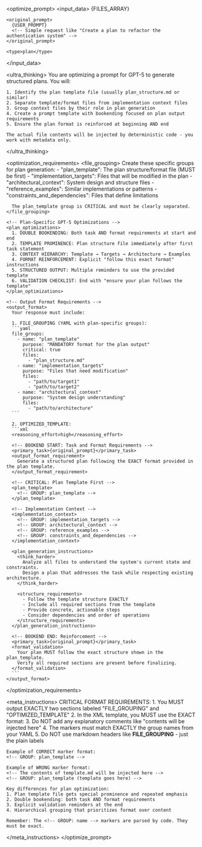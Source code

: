 <optimize_prompt>
  <input_data>
    <files>
      {FILES_ARRAY}
      <!-- Array of {filename: string, description: string} objects -->
      <!-- Executor will auto-inject plan_structure.md when prompt_type=plan.
           The optimizer MUST include a plan_template group with this file first. -->
    </files>

    <original_prompt>
      {USER_PROMPT}
      <!-- Simple request like "Create a plan to refactor the authentication system" -->
    </original_prompt>

    <type>plan</type>
  </input_data>

  <ultra_thinking>
    You are optimizing a prompt for GPT-5 to generate structured plans. You will:

    1. Identify the plan template file (usually plan_structure.md or similar)
    2. Separate template/format files from implementation context files
    3. Group context files by their role in plan generation
    4. Create a prompt template with bookending focused on plan output requirements
    5. Ensure the plan format is reinforced at beginning AND end

    The actual file contents will be injected by deterministic code - you work with metadata only.
  </ultra_thinking>

  <optimization_requirements>
    <!-- Special Plan File Grouping -->
    <file_grouping>
      Create these specific groups for plan generation:
      - "plan_template": The plan structure/format file (MUST be first)
      - "implementation_targets": Files that will be modified in the plan
      - "architectural_context": System design and structure files
      - "reference_examples": Similar implementations or patterns
      - "constraints_and_dependencies": Files that define limitations

      The plan_template group is CRITICAL and must be clearly separated.
    </file_grouping>

    <!-- Plan-Specific GPT-5 Optimizations -->
    <plan_optimizations>
      1. DOUBLE BOOKENDING: Both task AND format requirements at start and end
      2. TEMPLATE PROMINENCE: Plan structure file immediately after first task statement
      3. CONTEXT HIERARCHY: Template → Targets → Architecture → Examples
      4. FORMAT REINFORCEMENT: Explicit "follow this exact format" instructions
      5. STRUCTURED OUTPUT: Multiple reminders to use the provided template
      6. VALIDATION CHECKLIST: End with "ensure your plan follows the template"
    </plan_optimizations>

    <!-- Output Format Requirements -->
    <output_format>
      Your response must include:

      1. FILE_GROUPING (YAML with plan-specific groups):
      ```yaml
      file_groups:
        - name: "plan_template"
          purpose: "MANDATORY format for the plan output"
          critical: true
          files:
            - "plan_structure.md"
        - name: "implementation_targets"
          purpose: "Files that need modification"
          files:
            - "path/to/target1"
            - "path/to/target2"
        - name: "architectural_context"
          purpose: "System design understanding"
          files:
            - "path/to/architecture"
      ```

      2. OPTIMIZED_TEMPLATE:
      ```xml
      <reasoning_effort>high</reasoning_effort>

      <!-- BOOKEND START: Task and Format Requirements -->
      <primary_task>{original_prompt}</primary_task>
      <output_format_requirement>
        Generate a structured plan following the EXACT format provided in the plan template.
      </output_format_requirement>

      <!-- CRITICAL: Plan Template First -->
      <plan_template>
        <!-- GROUP: plan_template -->
      </plan_template>

      <!-- Implementation Context -->
      <implementation_context>
        <!-- GROUP: implementation_targets -->
        <!-- GROUP: architectural_context -->
        <!-- GROUP: reference_examples -->
        <!-- GROUP: constraints_and_dependencies -->
      </implementation_context>

      <plan_generation_instructions>
        <think_harder>
          Analyze all files to understand the system's current state and constraints.
          Design a plan that addresses the task while respecting existing architecture.
        </think_harder>

        <structure_requirements>
          - Follow the template structure EXACTLY
          - Include all required sections from the template
          - Provide concrete, actionable steps
          - Consider dependencies and order of operations
        </structure_requirements>
      </plan_generation_instructions>

      <!-- BOOKEND END: Reinforcement -->
      <primary_task>{original_prompt}</primary_task>
      <format_validation>
        Your plan MUST follow the exact structure shown in the plan_template.
        Verify all required sections are present before finalizing.
      </format_validation>
      ```
    </output_format>
  </optimization_requirements>

  <meta_instructions>
    CRITICAL FORMAT REQUIREMENTS:
    1. You MUST output EXACTLY two sections labeled "FILE_GROUPING" and "OPTIMIZED_TEMPLATE"
    2. In the XML template, you MUST use the EXACT format: <!-- GROUP: groupname -->
    3. Do NOT add any explanatory comments like "contents will be injected here"
    4. The markers must match EXACTLY the group names from your YAML
    5. Do NOT use markdown headers like **FILE_GROUPING** - just the plain labels

    Example of CORRECT marker format:
    <!-- GROUP: plan_template -->

    Example of WRONG marker format:
    <!-- The contents of template.md will be injected here -->
    <!-- GROUP: plan_template (template goes here) -->

    Key differences for plan optimization:
    1. Plan template file gets special prominence and repeated emphasis
    2. Double bookending: both task AND format requirements
    3. Explicit validation reminders at the end
    4. Hierarchical grouping that prioritizes format over content

    Remember: The <!-- GROUP: name --> markers are parsed by code. They must be exact.
  </meta_instructions>
</optimize_prompt>